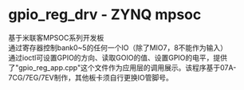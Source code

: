 # gpio_reg_drv - ZYNQ mpsoc
基于米联客MPSOC系列开发板  
通过寄存器控制bank0~5的任何一个IO（除了MIO7，8不能作为输入）  
通过ioctl可设置GPIO的方向、读取GOIO的值、设置GPIO的电平，提供了"gpio_reg_app.cpp"这个文件作为应用层的调用展示。该程序基于07A-7CG/7EG/7EV制作，其他板卡须自行更换IO管脚号。